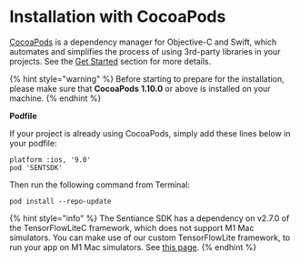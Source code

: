 # Installation with CocoaPods

[CocoaPods](http://cocoapods.org/) is a dependency manager for Objective-C and Swift, which automates and simplifies the process of using 3rd-party libraries in your projects. See the [Get Started](http://cocoapods.org/#get\_started) section for more details.

{% hint style="warning" %}
Before starting to prepare for the installation, please make sure that **CocoaPods** **1.10.0** or above is installed on your machine.&#x20;
{% endhint %}

**Podfile**

If your project is already using CocoaPods, simply add these lines below in your podfile:

```
platform :ios, '9.0'
pod 'SENTSDK'
```

Then run the following command from Terminal:

```
pod install --repo-update
```

{% hint style="info" %}
The Sentiance SDK has a dependency on v2.7.0 of the TensorFlowLiteC framework, which does not support M1 Mac simulators. You can make use of our custom TensorFlowLite framework, to run your app on M1 Mac simulators. See [this page](../../../appendix/ios/m1-simulator-support.md).
{% endhint %}
